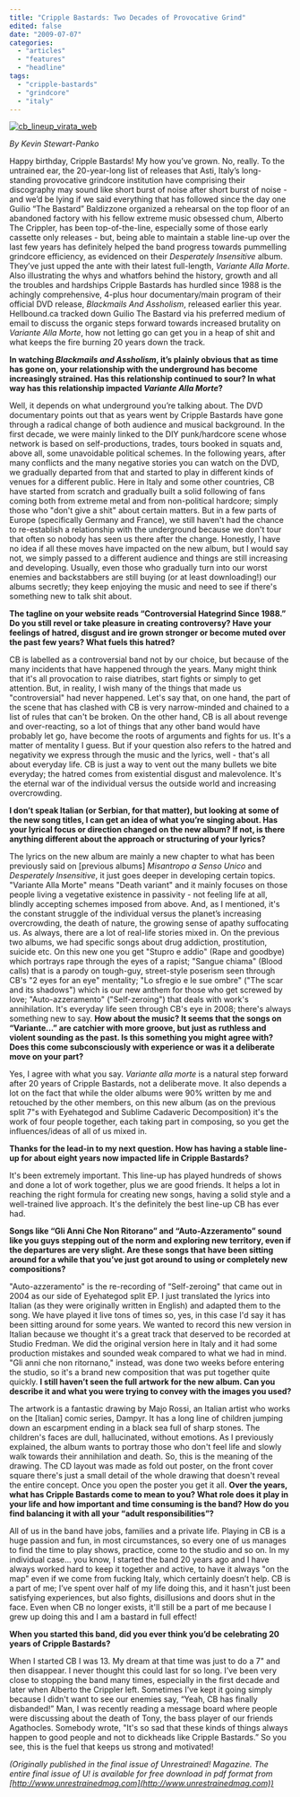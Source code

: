 ```yaml
---
title: "Cripple Bastards: Two Decades of Provocative Grind"
edited: false
date: "2009-07-07"
categories:
  - "articles"
  - "features"
  - "headline"
tags:
  - "cripple-bastards"
  - "grindcore"
  - "italy"
---
```


[![cb_lineup_virata_web](http://www.hellbound.ca/wp-content/uploads/2009/07/cb_lineup_virata_web.jpg "cb_lineup_virata_web")](http://www.hellbound.ca/wp-content/uploads/2009/07/cb_lineup_virata_web.jpg)

_By Kevin Stewart-Panko_

Happy birthday, Cripple Bastards! My how you’ve grown. No, really. To the untrained ear, the 20-year-long list of releases that Asti, Italy’s long-standing provocative grindcore institution have comprising their discography may sound like short burst of noise after short burst of noise - and we’d be lying if we said everything that has followed since the day one Guilio “The Bastard” Baldizzone organized a rehearsal on the top floor of an abandoned factory with his fellow extreme music obsessed chum, Alberto The Crippler, has been top-of-the-line, especially some of those early cassette only releases - but, being able to maintain a stable line-up over the last few years has definitely helped the band progress towards pummelling grindcore efficiency, as evidenced on their _Desperately Insensitive_ album. They’ve just upped the ante with their latest full-length, _Variante Alla Morte_. Also illustrating the whys and whatfors behind the history, growth and all the troubles and hardships Cripple Bastards has hurdled since 1988 is the achingly comprehensive, 4-plus hour documentary/main program of their official DVD release, _Blackmails And Assholism_, released earlier this year. Hellbound.ca tracked down Guilio The Bastard via his preferred medium of email to discuss the organic steps forward towards increased brutality on _Variante Alla Morte_, how not letting go can get you in a heap of shit and what keeps the fire burning 20 years down the track.

**In watching _Blackmails and Assholism_, it’s plainly obvious that as time has gone on, your relationship with the underground has become increasingly strained. Has this relationship continued to sour? In what way has this relationship impacted _Variante Alla Morte_?**

Well, it depends on what underground you’re talking about. The DVD documentary points out that as years went by Cripple Bastards have gone through a radical change of both audience and musical background. In the first decade, we were mainly linked to the DIY punk/hardcore scene whose network is based on self-productions, trades, tours booked in squats and, above all, some unavoidable political schemes. In the following years, after many conflicts and the many negative stories you can watch on the DVD, we gradually departed from that and started to play in different kinds of venues for a different public. Here in Italy and some other countries, CB have started from scratch and gradually built a solid following of fans coming both from extreme metal and from non-political hardcore; simply those who "don't give a shit" about certain matters. But in a few parts of Europe (specifically Germany and France), we still haven't had the chance to re-establish a relationship with the underground because we don't tour that often so nobody has seen us there after the change. Honestly, I have no idea if all these moves have impacted on the new album, but I would say not, we simply passed to a different audience and things are still increasing and developing. Usually, even those who gradually turn into our worst enemies and backstabbers are still buying (or at least downloading!) our albums secretly; they keep enjoying the music and need to see if there's something new to talk shit about.

**The tagline on your website reads “Controversial Hategrind Since 1988.” Do you still revel or take pleasure in creating controversy? Have your feelings of hatred, disgust and ire grown stronger or become muted over the past few years? What fuels this hatred?**

CB is labelled as a controversial band not by our choice, but because of the many incidents that have happened through the years. Many might think that it's all provocation to raise diatribes, start fights or simply to get attention. But, in reality, I wish many of the things that made us "controversial" had never happened. Let's say that, on one hand, the part of the scene that has clashed with CB is very narrow-minded and chained to a list of rules that can't be broken. On the other hand, CB is all about revenge and over-reacting, so a lot of things that any other band would have probably let go, have become the roots of arguments and fights for us. It's a matter of mentality I guess. But if your question also refers to the hatred and negativity we express through the music and the lyrics, well - that's all about everyday life. CB is just a way to vent out the many bullets we bite everyday; the hatred comes from existential disgust and malevolence. It's the eternal war of the individual versus the outside world and increasing overcrowding.

**I don’t speak Italian (or Serbian, for that matter), but looking at some of the new song titles, I can get an idea of what you’re singing about. Has your lyrical focus or direction changed on the new album? If not, is there anything different about the approach or structuring of your lyrics?**

The lyrics on the new album are mainly a new chapter to what has been previously said on \[previous albums\] _Misantropo a Senso Unico_ and _Desperately Insensitive_, it just goes deeper in developing certain topics. "Variante Alla Morte" means "Death variant" and it mainly focuses on those people living a vegetative existence in passivity - not feeling life at all, blindly accepting schemes imposed from above. And, as I mentioned, it's the constant struggle of the individual versus the planet’s increasing overcrowding, the death of nature, the growing sense of apathy suffocating us. As always, there are a lot of real-life stories mixed in. On the previous two albums, we had specific songs about drug addiction, prostitution, suicide etc. On this new one you get "Stupro e addio" (Rape and goodbye) which portrays rape through the eyes of a rapist; "Sangue chiama" (Blood calls) that is a parody on tough-guy, street-style poserism seen through CB's "2 eyes for an eye" mentality; "Lo sfregio e le sue ombre" ("The scar and its shadows") which is our new anthem for those who get screwed by love; "Auto-azzeramento" ("Self-zeroing") that deals with work's annihilation. It's everyday life seen through CB's eye in 2008; there's always something new to say. **How about the music? It seems that the songs on “Variante…” are catchier with more groove, but just as ruthless and violent sounding as the past. Is this something you might agree with? Does this come subconsciously with experience or was it a deliberate move on your part?**

Yes, I agree with what you say. _Variante alla morte_ is a natural step forward after 20 years of Cripple Bastards, not a deliberate move. It also depends a lot on the fact that while the older albums were 90% written by me and retouched by the other members, on this new album (as on the previous split 7"s with Eyehategod and Sublime Cadaveric Decomposition) it's the work of four people together, each taking part in composing, so you get the influences/ideas of all of us mixed in.

**Thanks for the lead-in to my next question. How has having a stable line-up for about eight years now impacted life in Cripple Bastards?**

It's been extremely important. This line-up has played hundreds of shows and done a lot of work together, plus we are good friends. It helps a lot in reaching the right formula for creating new songs, having a solid style and a well-trained live approach. It's the definitely the best line-up CB has ever had.

**Songs like “Gli Anni Che Non Ritorano” and “Auto-Azzeramento” sound like you guys stepping out of the norm and exploring new territory, even if the departures are very slight. Are these songs that have been sitting around for a while that you’ve just got around to using or completely new compositions?**

"Auto-azzeramento" is the re-recording of “Self-zeroing" that came out in 2004 as our side of Eyehategod split EP. I just translated the lyrics into Italian (as they were originally written in English) and adapted them to the song. We have played it live tons of times so, yes, in this case I'd say it has been sitting around for some years. We wanted to record this new version in Italian because we thought it's a great track that deserved to be recorded at Studio Fredman. We did the original version here in Italy and it had some production mistakes and sounded weak compared to what we had in mind. "Gli anni che non ritornano," instead, was done two weeks before entering the studio, so it's a brand new composition that was put together quite quickly. **I still haven’t seen the full artwork for the new album. Can you describe it and what you were trying to convey with the images you used?**

The artwork is a fantastic drawing by Majo Rossi, an Italian artist who works on the \[Italian\] comic series, Dampyr. It has a long line of children jumping down an escarpment ending in a black sea full of sharp stones. The children's faces are dull, hallucinated, without emotions. As I previously explained, the album wants to portray those who don't feel life and slowly walk towards their annihilation and death. So, this is the meaning of the drawing. The CD layout was made as fold out poster, on the front cover square there's just a small detail of the whole drawing that doesn't reveal the entire concept. Once you open the poster you get it all. **Over the years, what has Cripple Bastards come to mean to you? What role does it play in your life and how important and time consuming is the band? How do you find balancing it with all your “adult responsibilities”?**

All of us in the band have jobs, families and a private life. Playing in CB is a huge passion and fun, in most circumstances, so every one of us manages to find the time to play shows, practice, come to the studio and so on. In my individual case... you know, I started the band 20 years ago and I have always worked hard to keep it together and active, to have it always "on the map" even if we come from fucking Italy, which certainly doesn’t help. CB is a part of me; I’ve spent over half of my life doing this, and it hasn't just been satisfying experiences, but also fights, disillusions and doors shut in the face. Even when CB no longer exists, it'll still be a part of me because I grew up doing this and I am a bastard in full effect!

**When you started this band, did you ever think you’d be celebrating 20 years of Cripple Bastards?**

When I started CB I was 13. My dream at that time was just to do a 7" and then disappear. I never thought this could last for so long. I’ve been very close to stopping the band many times, especially in the first decade and later when Alberto the Crippler left. Sometimes I’ve kept it going simply because I didn't want to see our enemies say, “Yeah, CB has finally disbanded!” Man, I was recently reading a message board where people were discussing about the death of Tony, the bass player of our friends Agathocles. Somebody wrote, "It's so sad that these kinds of things always happen to good people and not to dickheads like Cripple Bastards.” So you see, this is the fuel that keeps us strong and motivated!

_(Originally published in the final issue of Unrestrained! Magazine. The entire final issue of U! is available for free download in pdf format from [http://www.unrestrainedmag.com](http://www.unrestrainedmag.com))_
